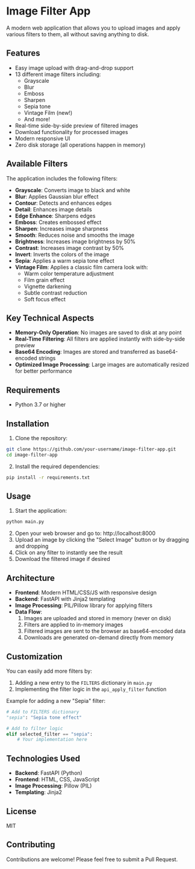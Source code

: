# Image Filter App

A modern web application that allows you to upload images and apply various filters to them, all without saving anything to disk.

## Features

- Easy image upload with drag-and-drop support
- 13 different image filters including:
  - Grayscale
  - Blur
  - Emboss
  - Sharpen
  - Sepia tone
  - Vintage Film (new!)
  - And more!
- Real-time side-by-side preview of filtered images
- Download functionality for processed images
- Modern responsive UI
- Zero disk storage (all operations happen in memory)

## Available Filters

The application includes the following filters:

- **Grayscale**: Converts image to black and white
- **Blur**: Applies Gaussian blur effect
- **Contour**: Detects and enhances edges
- **Detail**: Enhances image details
- **Edge Enhance**: Sharpens edges
- **Emboss**: Creates embossed effect
- **Sharpen**: Increases image sharpness
- **Smooth**: Reduces noise and smooths the image
- **Brightness**: Increases image brightness by 50%
- **Contrast**: Increases image contrast by 50%
- **Invert**: Inverts the colors of the image
- **Sepia**: Applies a warm sepia tone effect
- **Vintage Film**: Applies a classic film camera look with:
  - Warm color temperature adjustment
  - Film grain effect
  - Vignette darkening
  - Subtle contrast reduction
  - Soft focus effect

## Key Technical Aspects

- **Memory-Only Operation**: No images are saved to disk at any point
- **Real-Time Filtering**: All filters are applied instantly with side-by-side preview
- **Base64 Encoding**: Images are stored and transferred as base64-encoded strings
- **Optimized Image Processing**: Large images are automatically resized for better performance

## Requirements

- Python 3.7 or higher

## Installation

1. Clone the repository:

```bash
git clone https://github.com/your-username/image-filter-app.git
cd image-filter-app
```

2. Install the required dependencies:

```bash
pip install -r requirements.txt
```

## Usage

1. Start the application:

```bash
python main.py
```

2. Open your web browser and go to: http://localhost:8000
3. Upload an image by clicking the "Select Image" button or by dragging and dropping
4. Click on any filter to instantly see the result
5. Download the filtered image if desired

## Architecture

- **Frontend**: Modern HTML/CSS/JS with responsive design
- **Backend**: FastAPI with Jinja2 templating
- **Image Processing**: PIL/Pillow library for applying filters
- **Data Flow**:
  1. Images are uploaded and stored in memory (never on disk)
  2. Filters are applied to in-memory images
  3. Filtered images are sent to the browser as base64-encoded data
  4. Downloads are generated on-demand directly from memory

## Customization

You can easily add more filters by:

1. Adding a new entry to the `FILTERS` dictionary in `main.py`
2. Implementing the filter logic in the `api_apply_filter` function

Example for adding a new "Sepia" filter:

```python
# Add to FILTERS dictionary
"sepia": "Sepia tone effect"

# Add to filter logic
elif selected_filter == "sepia":
    # Your implementation here
```

## Technologies Used

- **Backend**: FastAPI (Python)
- **Frontend**: HTML, CSS, JavaScript
- **Image Processing**: Pillow (PIL)
- **Templating**: Jinja2

## License

MIT

## Contributing

Contributions are welcome! Please feel free to submit a Pull Request.

